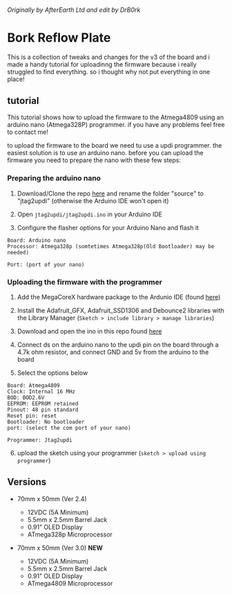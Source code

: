 ###### Originally by AfterEarth Ltd and edit by DrB0rk

# **Bork Reflow Plate**

This is a collection of tweaks and changes for the v3 of the board and i made a handy tutorial for uploadinng the firmware because i really struggled to find everything. so i thought why not put everything in one place!

## tutorial

This tutorial shows how to upload the firmware to the Atmega4809 using an arduino nano (Atmega328P) programmer. if you have any problems feel free to contact me!

to upload the firmware to the board we need tu use a updi programmer. the easiest solution is to use an arduino nano. before you can upload the firmware you need to prepare the nano with these few steps:

### Preparing the arduino nano
 
1. Download/Clone the repo [here](https://github.com/ElTangas/jtag2updi) and rename the folder "source" to "jtag2updi" (otherwise the Arduino IDE won't open it)

2. Open `jtag2updi/jtag2updi.ino` in your Arduino IDE

3. Configure the flasher options for your Arduino Nano and flash it
```
Board: Arduino nano
Processor: Atmega328p (somtetimes Atmega328p(Old Bootloader) may be needed)

Port: (port of your nano)
``` 

### Uploading the firmware with the programmer

1. Add the MegaCoreX hardware package to the Ardunio IDE (found [here](https://github.com/MCUdude/MegaCoreX#how-to-install))

2. Install the Adafruit_GFX, Adafruit_SSD1306 and Debounce2 libraries with the Library Manager (`Sketch > include library > manage libraries`)

3. Download and open the ino in this repo found [here](https://github.com/DrB0rk/Bork-Reflow-Plate/blob/main/Board%20Versions/70mm%20by%2050mm%20Ver3.0%20ATmega4809/Software/SW1.0_HW3.0_70by50mm/SW1.0_HW3.0_70by50mm.ino)

4. Connect ds on the arduino nano to the updi pin on the board through a 4.7k ohm resistor, and connect GND and 5v from the arduino to the board

5. Select the options below

```
Board: Atmega4809
Clock: Internal 16 MHz
BOD: BOD2.6V
EEPROM: EEPROM retained
Pinout: 48 pin standard
Reset pin: reset
Bootloader: No bootloader
port: (select the com port of your nano)

Programmer: Jtag2updi
```

6. upload the sketch using your programmer (`sketch > upload using programmer`)

## Versions

- 70mm x 50mm (Ver 2.4)
  - 12VDC (5A Minimum)
  - 5.5mm x 2.5mm Barrel Jack
  - 0.91" OLED Display
  - ATmega328p Microprocessor

- 70mm x 50mm (Ver 3.0) **NEW**
  - 12VDC (5A Minimum)
  - 5.5mm x 2.5mm Barrel Jack
  - 0.91" OLED Display
  - ATmega4809 Microprocessor
